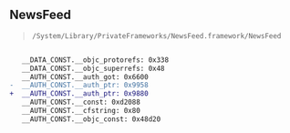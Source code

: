 ## NewsFeed

> `/System/Library/PrivateFrameworks/NewsFeed.framework/NewsFeed`

```diff

   __DATA_CONST.__objc_protorefs: 0x338
   __DATA_CONST.__objc_superrefs: 0x48
   __AUTH_CONST.__auth_got: 0x6600
-  __AUTH_CONST.__auth_ptr: 0x9958
+  __AUTH_CONST.__auth_ptr: 0x9880
   __AUTH_CONST.__const: 0xd2088
   __AUTH_CONST.__cfstring: 0x80
   __AUTH_CONST.__objc_const: 0x48d20

```
